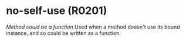 # no-self-use (R0201)
*Method could be a function* Used when a method doesn't use its bound
instance, and so could be written as a function.
